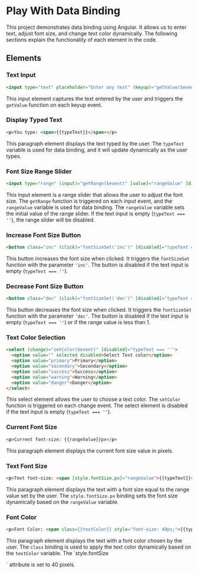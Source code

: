 # Play With Data Binding

This project demonstrates data binding using Angular. It allows us to enter text, adjust font size, and change text color dynamically. The following sections explain the functionality of each element in the code.

## Elements

### Text Input
```html
<input type="text" placeholder="Enter any text" (keyup)="getValue($event)">
```
This input element captures the text entered by the user and triggers the `getValue` function on each keyup event.

### Display Typed Text
```html
<p>You type: <span>{{typeText}}</span></p>
```
This paragraph element displays the text typed by the user. The `typeText` variable is used for data binding, and it will update dynamically as the user types.

### Font Size Range Slider
```html
<input type="range" (input)="getRange($event)" [value]="rangeValue" [disabled]="typeText === ''">
```
This input element is a range slider that allows the user to adjust the font size. The `getRange` function is triggered on each input event, and the `rangeValue` variable is used for data binding. The `rangeValue` variable sets the initial value of the range slider. If the text input is empty (`typeText === ''`), the range slider will be disabled.

### Increase Font Size Button
```html
<button class="inc" (click)="fontSizeSet('inc')" [disabled]="typeText === ''">+</button>
```
This button increases the font size when clicked. It triggers the `fontSizeSet` function with the parameter `'inc'`. The button is disabled if the text input is empty (`typeText === ''`).

### Decrease Font Size Button
```html
<button class="dec" (click)="fontSizeSet('dec')" [disabled]="typeText === '' || rangeValue < 1">-</button>
```
This button decreases the font size when clicked. It triggers the `fontSizeSet` function with the parameter `'dec'`. The button is disabled if the text input is empty (`typeText === ''`) or if the range value is less than 1.

### Text Color Selection
```html
<select (change)="setColor($event)" [disabled]="typeText === ''">
  <option value="" selected disabled>Select Text color</option>
  <option value="primary">Primary</option>
  <option value="secondary">Secondary</option>
  <option value="success">Success</option>
  <option value="warning">Warning</option>
  <option value="danger">Danger</option>
</select>
```
This select element allows the user to choose a text color. The `setColor` function is triggered on each change event. The select element is disabled if the text input is empty (`typeText === ''`).

### Current Font Size
```html
<p>Current font-size: {{rangeValue}}px</p>
```
This paragraph element displays the current font size value in pixels.

### Text Font Size
```html
<p>Text font-size: <span [style.fontSize.px]="rangeValue">{{typeText}}</span></p>
```
This paragraph element displays the text with a font size equal to the range value set by the user. The `style.fontSize.px` binding sets the font size dynamically based on the `rangeValue` variable.

### Font Color
```html
<p>Font Color: <span class={{textColor}} style="font-size: 40px;">{{typeText}}</span></p>
```
This paragraph element displays the text with a font color chosen by the user. The `class` binding is used to apply the text color dynamically based on the `textColor` variable. The `style.fontSize

` attribute is set to 40 pixels.